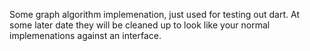 Some graph algorithm implemenation, just used for testing out dart. At some later date they will be cleaned up to look like your normal implemenations against an interface. 
